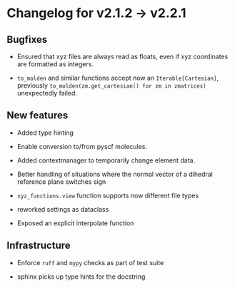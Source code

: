 # Changelog for v2.1.2 -> v2.2.1



## Bugfixes

- Ensured that xyz files are always read as floats, even if xyz coordinates are formatted as integers.

- `to_molden` and similar functions accept now an `Iterable[Cartesian]`,
    previously `to_molden(zm.get_cartesian() for zm in zmatrices)` unexpectedly failed.


## New features

- Added type hinting

- Enable conversion to/from pyscf molecules.

- Added contextmanager to temporarily change element data.

- Better handling of situations where the normal vector of a dihedral reference plane switches sign

- `xyz_functions.view` function supports now different file types

- reworked settings as dataclass

- Exposed an explicit interpolate function


## Infrastructure

- Enforce `ruff` and `mypy` checks as part of test suite

- sphinx picks up type hints for the docstring